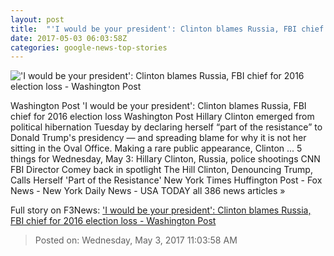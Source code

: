 ```yaml
---
layout: post
title:  "'I would be your president': Clinton blames Russia, FBI chief for 2016 election loss - Washington Post"
date: 2017-05-03 06:03:58Z
categories: google-news-top-stories
---
```


!['I would be your president': Clinton blames Russia, FBI chief for 2016 election loss - Washington Post](https://img.washingtonpost.com/rf/image_1484w/2010-2019/WashingtonPost/2017/05/02/National-Politics/Images/2017-05-02T180602Z_830979631_RC1B9541F980_RTRMADP_3_POLITICS-CLINTON.jpg)

Washington Post 'I would be your president': Clinton blames Russia, FBI chief for 2016 election loss Washington Post Hillary Clinton emerged from political hibernation Tuesday by declaring herself “part of the resistance” to Donald Trump's presidency — and spreading blame for why it is not her sitting in the Oval Office. Making a rare public appearance, Clinton ... 5 things for Wednesday, May 3: Hillary Clinton, Russia, police shootings CNN FBI Director Comey back in spotlight The Hill Clinton, Denouncing Trump, Calls Herself 'Part of the Resistance' New York Times Huffington Post - Fox News - New York Daily News - USA TODAY all 386 news articles »


Full story on F3News: ['I would be your president': Clinton blames Russia, FBI chief for 2016 election loss - Washington Post](http://www.f3nws.com/n/cckhCE)

> Posted on: Wednesday, May 3, 2017 11:03:58 AM

